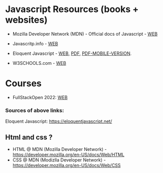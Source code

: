 # Javascript Resources (books + websites)

- Mozilla Developer Network (MDN) - Official docs of Javascript - [WEB](https://developer.mozilla.org/en-US/docs/Web/JavaScript)

- Javascritp.info - [WEB](http://javascript.info/)

- Eloquent Javascript - [WEB](https://eloquentjavascript.net/), [PDF](https://eloquentjavascript.net/Eloquent_JavaScript.pdf), [PDF-MOBILE-VERSION](https://eloquentjavascript.net/Eloquent_JavaScript_small.pdf).

- W3SCHOOLS.com - [WEB](https://www.w3schools.com/js/)

# Courses

- FullStackOpen 2022: [WEB](https://fullstackopen.com/en/)

### Sources of above links:

Eloquent Javascript: https://eloquentjavascript.net/

## Html and css ?

- HTML @ MDN (Mozilla Developer Network) - https://developer.mozilla.org/en-US/docs/Web/HTML
- CSS @ MDN (Modizlla Developer Network) - https://developer.mozilla.org/en-US/docs/Web/CSS
